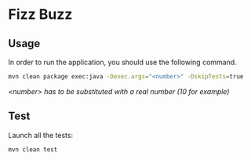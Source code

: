 # Fizz Buzz

## Usage

In order to run the application, you should use the following command.

```bash
mvn clean package exec:java -Dexec.args="<number>" -DskipTests=true
```
_\<number\> has to be substituted with a real number (10 for example)_

## Test

Launch all the tests:

```bash
mvn clean test 
```

